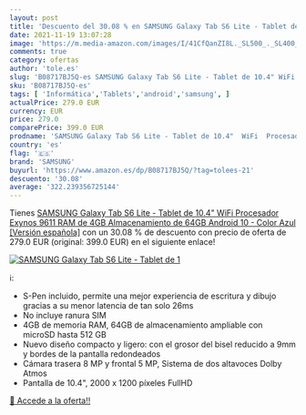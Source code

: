 ```yaml
---
layout: post
title: 'Descuento del 30.08 % en SAMSUNG Galaxy Tab S6 Lite - Tablet de 1'
date: 2021-11-19 13:07:28
image: 'https://m.media-amazon.com/images/I/41CfQanZI8L._SL500_._SL400_.jpg'
comments: true
category: ofertas
author: 'tole.es'
slug: 'B08717BJ5Q-es SAMSUNG Galaxy Tab S6 Lite - Tablet de 10.4" WiFi...'
sku: 'B08717BJ5Q-es'
tags: [ 'Informática','Tablets','android','samsung', ]
actualPrice: 279.0 EUR
currency: EUR
price: 279.0
comparePrice: 399.0 EUR
prodname: 'SAMSUNG Galaxy Tab S6 Lite - Tablet de 10.4"  WiFi  Procesador Exynos 9611  RAM de 4GB  Almacenamiento de 64GB  Android 10  - Color Azul [Versión española]'
country: 'es'
flag: '🇪🇸'
brand: 'SAMSUNG'
buyurl: 'https://www.amazon.es/dp/B08717BJ5Q/?tag=tolees-21'
descuento: '30.08'
average: '322.239356725144'
---
```


Tienes [SAMSUNG Galaxy Tab S6 Lite - Tablet de 10.4"  WiFi  Procesador Exynos 9611  RAM de 4GB  Almacenamiento de 64GB  Android 10  - Color Azul [Versión española]](https://www.amazon.es/dp/B08717BJ5Q/?tag=tolees-21) con un 30.08 % de descuento con precio de oferta de 279.0 EUR (original: 399.0 EUR) en el siguiente enlace!

[![SAMSUNG Galaxy Tab S6 Lite - Tablet de 1](https://m.media-amazon.com/images/I/41CfQanZI8L._SL500_._SL400_.jpg)](https://www.amazon.es/dp/B08717BJ5Q/?tag=tolees-21)

ℹ️:

- S-Pen incluido, permite una mejor experiencia de escritura y dibujo gracias a su menor latencia de tan solo 26ms
- No incluye ranura SIM
- 4GB de memoria RAM, 64GB de almacenamiento ampliable con microSD hasta 512 GB
- Nuevo diseño compacto y ligero: con el grosor del bisel reducido a 9mm y bordes de la pantalla redondeados
- Cámara trasera 8 MP y frontal 5 MP, Sistema de dos altavoces Dolby Atmos
- Pantalla de 10.4", 2000 x 1200 píxeles FullHD

[🛒 Accede a la oferta!!](https://www.amazon.es/dp/B08717BJ5Q/?tag=tolees-21)
